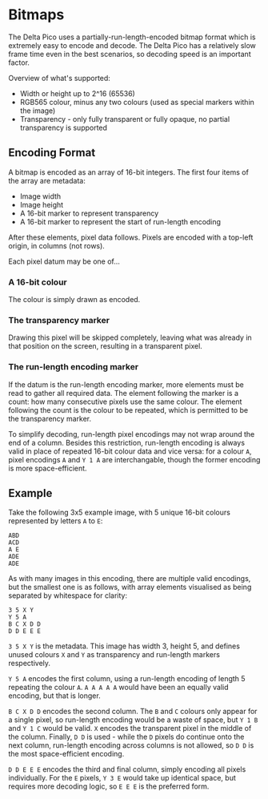 # Bitmaps

The Delta Pico uses a partially-run-length-encoded bitmap format which is extremely easy to encode
and decode. The Delta Pico has a relatively slow frame time even in the best scenarios, so decoding
speed is an important factor. 

Overview of what's supported:

- Width or height up to 2^16 (65536)
- RGB565 colour, minus any two colours (used as special markers within the image)
- Transparency - only fully transparent or fully opaque, no partial transparency is supported

## Encoding Format

A bitmap is encoded as an array of 16-bit integers. The first four items of the array are metadata:

- Image width
- Image height
- A 16-bit marker to represent transparency
- A 16-bit marker to represent the start of run-length encoding

After these elements, pixel data follows. Pixels are encoded with a top-left origin, in columns (not
rows).

Each pixel datum may be one of...

### A 16-bit colour

The colour is simply drawn as encoded.

### The transparency marker

Drawing this pixel will be skipped completely, leaving what was already in that position on the
screen, resulting in a transparent pixel.

### The run-length encoding marker

If the datum is the run-length encoding marker, more elements must be read to gather all required
data. The element following the marker is a count: how many consecutive pixels use the same colour.
The element following the count is the colour to be repeated, which is permitted to be the
transparency marker.

To simplify decoding, run-length pixel encodings may not wrap around the end of a column. Besides
this restriction, run-length encoding is always valid in place of repeated 16-bit colour data and
vice versa: for a colour `A`, pixel encodings `A` and `Y 1 A` are interchangable, though the former
encoding is more space-efficient.

## Example

Take the following 3x5 example image, with 5 unique 16-bit colours represented by letters `A` to
`E`:

```
ABD
ACD
A E
ADE
ADE
```

As with many images in this encoding, there are multiple valid encodings, but the smallest one is
as follows, with array elements visualised as being separated by whitespace for clarity:

```
3 5 X Y 
Y 5 A
B C X D D
D D E E E
```

`3 5 X Y` is the metadata. This image has width 3, height 5, and defines unused colours `X` and `Y`
as transparency and run-length markers respectively.

`Y 5 A` encodes the first column, using a run-length encoding of length 5 repeating the colour `A`.
`A A A A A` would have been an equally valid encoding, but that is longer.

`B C X D D` encodes the second column. The `B` and `C` colours only appear for a single pixel, so
run-length encoding would be a waste of space, but `Y 1 B` and `Y 1 C` would be valid. `X` encodes
the transparent pixel in the middle of the column. Finally, `D D` is used - while the `D` pixels
do continue onto the next column, run-length encoding across columns is not allowed, so `D D` is the
most space-efficient encoding.

`D D E E E` encodes the third and final column, simply encoding all pixels individually. For the `E`
pixels, `Y 3 E` would take up identical space, but requires more decoding logic, so `E E E` is the
preferred form.
